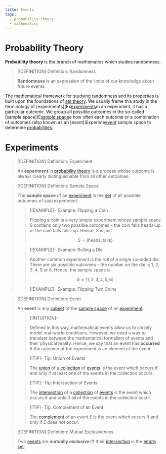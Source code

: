 ```yaml
---
title: Events
tags:
  - probability-theory
  - mathematics
---
```


# Probability Theory

**Probability theory** is the branch of mathematics which studies randomness.

>[!DEFINITION] Definition: Randomness
>
>**Randomness** is an expression of the limits of our knowledge about future events.
>

The mathematical framework for studying randomness and its properties is built upon the foundations of [set theory](../Set%20Theory/index.md). We usually frame this study in the terminology of [experiments](Ex[experiments](./index.md)m an experiment, it has a particular outcome. We group all possible outcomes in the so-called [sample space](E[sample space](./index.md)e how often each outcome or a combination of outcomes (also known as an [event](Experime[event](./index.md) sample space to determine [probabilities](Probability.md).

# Experiments

>[!DEFINITION] Definition: Experiment
>
>An **experiment** in [probability theory](./index.md) is a process whose outcome is always clearly distinguishable from all other outcomes.
>

>[!DEFINITION] Definition: Sample Space
>
>The **sample space** of an [experiment](./index.md#experiments) is the [set](../Set%20Theory/index.md) of all possible outcomes of said experiment.
>
>>[!EXAMPLE]- Example: Flipping a Coin
>>
>>Flipping a coin is a very simple experiment whose sample space $S$ contains only two possible outcomes - the coin falls heads-up or the coin falls tails-up. Hence, $S$ is just
>>
>>$$
>>S = \{\mathrm{heads}, \mathrm{tails}\}
>>$$
>>
>
>>[!EXAMPLE]- Example: Rolling a Die
>>
>>Another common experiment is the roll of a single six-sided die. There are six possible outcomes - the number on the die is 1, 2, 3, 4, 5 or 6. Hence, the sample space is
>>
>>$$
>>S = \{1, 2, 3, 4, 5, 6\}
>>$$
>>
>
>>[!EXAMPLE]- Example: Flipping Two Coins
>>
>>
>>
>

>[!DEFINITION] Definition: Event
>
>An **event** is any [subset](../Set%20Theory/index.md) of the [sample space](./index.md#experiments) of an [experiment](./index.md#experiments).
>
>>[!INTUITION]-
>>
>>Defined in this way, mathematical events allow us to closely model real-world conditions. However, we need a way to translate between the mathematical formalism of events and their physical reality. Hence, we say that an event has **occurred** if the outcome of the experiment is an element of the event.
>>
>
>>[!TIP]- Tip: Union of Events
>>
>>The [union](../Set%20Theory/Collections/Operations%20with%20Collections.md) of a [collection](../Set%20Theory/Collections/index.md) of [events](./index.md#experiments) is the event which occurs if and only if at least one of the events in the collection occurs.
>>
>
>>[!TIP]- Tip: Intersection of Events
>>
>>The [intersection](../Set%20Theory/Collections/Operations%20with%20Collections.md) of a [collection](../Set%20Theory/Collections/index.md) of [events](./index.md#experiments) is the event which occurs if and only if all of the events in the collection occur.
>>
>
>>[!TIP]- Tip: Complement of an Event
>>
>>The [complement](../Set%20Theory/Complement.md) of an event $E$ is the event which occurs if and only if $E$ does *not* occur.
>>
>

>[!DEFINITION] Definition: Mutual Exclusiveness
>
>Two [events](./index.md#experiments) are **mutually exclusive** iff their [intersection](../Set%20Theory/Set%20Operations.md) is the [empty set](../Set%20Theory/The%20Empty%20Set.md).
>